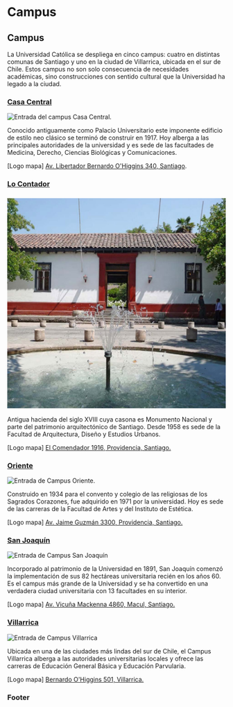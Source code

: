 # Campus

## Campus

La Universidad Católica se despliega en cinco campus: cuatro en distintas comunas de Santiago y uno en la ciudad de Villarrica, ubicada en el sur de Chile. Estos campus no son solo consecuencia de necesidades académicas, sino construcciones con sentido cultural que la Universidad ha legado a la ciudad.

### [Casa Central](campus-casa-central.md)

![Entrada del campus Casa Central.](../../.gitbook/assets/_mg_4056.jpg)

Conocido antiguamente como Palacio Universitario este imponente edificio de estilo neo clásico se terminó de construir en 1917. Hoy alberga a las principales autoridades de la universidad y es sede de las facultades de Medicina, Derecho, Ciencias Biológicas y Comunicaciones.

\[Logo mapa\] [Av. Libertador Bernardo O'Higgins 340, Santiago](https://www.google.cl/maps/place/Av+Libertador+Bernardo+O'Higgins+340,+Santiago,+Regi%C3%B3n+Metropolitana/@-33.4408939,-70.6431538,17z/data=!3m1!4b1!4m5!3m4!1s0x9662c59eeca17e9d:0xeade5bbaf5953588!8m2!3d-33.4408984!4d-70.6409651). 

### [Lo Contador](campus-lo-contador.md)

### 

![Entrada del campus Lo Contador.](../../.gitbook/assets/lo_contador_1.jpg)

Antigua hacienda del siglo XVIII cuya casona es Monumento Nacional y parte del patrimonio arquitectónico de Santiago. Desde 1958 es sede de la Facultad de Arquitectura, Diseño y Estudios Urbanos.

\[Logo mapa\] [El Comendador 1916, Providencia, Santiago.](https://www.google.cl/maps/place/El+Comendador+1916,+Providencia,+Regi%C3%B3n+Metropolitana/@-33.4202473,-70.6202817,17z/data=!3m1!4b1!4m5!3m4!1s0x9662cf608d0f317b:0x844e3a8482d4800c!8m2!3d-33.4202518!4d-70.618093) 

### [Oriente](campus-oriente.md)

![Entrada de Campus Oriente.](../../.gitbook/assets/img_0732.JPG)

Construido en 1934 para el convento y colegio de las religiosas de los Sagrados Corazones, fue adquirido en 1971 por la universidad. Hoy es sede de las carreras de la Facultad de Artes y del Instituto de Estética.

\[Logo mapa\] [Av. Jaime Guzmán 3300, Providencia, Santiago.](https://www.google.cl/maps/place/Jaime+Guzm%C3%A1n+Err%C3%A1zuriz+3300,+%C3%91u%C3%B1oa,+Regi%C3%B3n+Metropolitana/@-33.4458333,-70.5956316,17z/data=!3m1!4b1!4m5!3m4!1s0x9662cfa321f5f359:0x44c64f9e56c6f01d!8m2!3d-33.4457885!4d-70.5937947)

### [San Joaquín](campus-san-joaquin.md)

![Entrada de Campus San Joaqu&#xED;n](../../.gitbook/assets/estatua-cristo-san-joaquin-alumnos-karina-fuenzalida.JPG)

Incorporado al patrimonio de la Universidad en 1891, San Joaquín comenzó la implementación de sus 82 hectáreas universitaria recién en los años 60. Es el campus más grande de la Universidad y se ha convertido en una verdadera ciudad universitaria con 13 facultades en su interior.

\[Logo mapa\] [Av. Vicuña Mackenna 4860, Macul, Santiago. ](https://www.google.cl/maps/place/Av.+Vicu%C3%B1a+Mackenna+4860,+Macul,+La+Florida,+Regi%C3%B3n+Metropolitana/@-33.4996092,-70.6175415,17z/data=!4m5!3m4!1s0x9662d061059bdeef:0x748178e41aceefd3!8m2!3d-33.4995869!4d-70.6154386)

### [Villarrica](campus-villarrica.md)

![Entrada de Campus Villarrica](../../.gitbook/assets/vista-exterior-campus-villarrica-karina-fuenzalida.jpg)

Ubicada en una de las ciudades más lindas del sur de Chile, el Campus Villarrica alberga a las autoridades universitarias locales y ofrece las carreras de Educación General Básica y Educación Parvularia.

\[Logo mapa\] [Bernardo O'Higgins 501, Villarrica. ](https://www.google.cl/maps/place/Bernardo+O'Higgins+501,+Villarrica,+Regi%C3%B3n+de+la+Araucan%C3%ADa/@-39.2773735,-72.2275571,17z/data=!3m1!4b1!4m5!3m4!1s0x96146222c53527a9:0x55e9092e0fea025c!8m2!3d-39.2773735!4d-72.2253684)

### Footer








